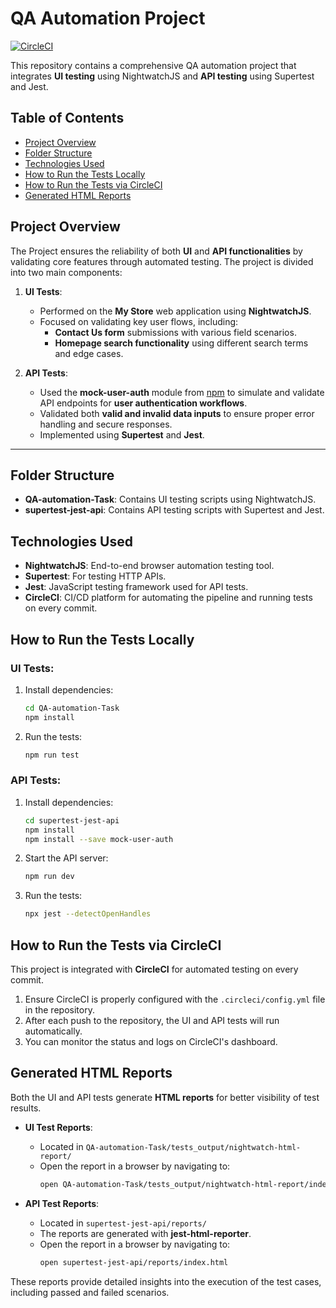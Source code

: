 # QA Automation Project
[![CircleCI](https://dl.circleci.com/status-badge/img/gh/srh-farghaly/QA-Automation-Project/tree/main.svg?style=svg)](https://dl.circleci.com/status-badge/redirect/gh/srh-farghaly/QA-Automation-Project/tree/main)


This repository contains a comprehensive QA automation project that integrates **UI testing** using NightwatchJS and **API testing** using Supertest and Jest. 

## Table of Contents
- [Project Overview](#project-overview)
- [Folder Structure](#folder-structure)
- [Technologies Used](#technologies-used)
- [How to Run the Tests Locally](#how-to-run-the-tests-locally)
- [How to Run the Tests via CircleCI](#how-to-run-the-tests-via-circleci)
- [Generated HTML Reports](#generated-html-reports)


## Project Overview

The Project ensures the reliability of both **UI** and **API functionalities** by validating core features through automated testing. The project is divided into two main components:

1. **UI Tests**:  
   - Performed on the **My Store** web application using **NightwatchJS**.  
   - Focused on validating key user flows, including:  
     - **Contact Us form** submissions with various field scenarios.  
     - **Homepage search functionality** using different search terms and edge cases.

2. **API Tests**:  
   - Used the **mock-user-auth** module from [npm](https://www.npmjs.com/package/mock-user-auth) to simulate and validate API endpoints for **user authentication workflows**.  
   - Validated both **valid and invalid data inputs** to ensure proper error handling and secure responses.  
   - Implemented using **Supertest** and **Jest**.

---


## Folder Structure

- **QA-automation-Task**: Contains UI testing scripts using NightwatchJS.
- **supertest-jest-api**: Contains API testing scripts with Supertest and Jest.

## Technologies Used

- **NightwatchJS**: End-to-end browser automation testing tool.
- **Supertest**: For testing HTTP APIs.
- **Jest**: JavaScript testing framework used for API tests.
- **CircleCI**: CI/CD platform for automating the pipeline and running tests on every commit.

## How to Run the Tests Locally

### UI Tests:
1. Install dependencies:
   ```bash
   cd QA-automation-Task
   npm install
   ```
2. Run the tests:
   ```bash
   npm run test
   ```

### API Tests:
1. Install dependencies:
   ```bash
   cd supertest-jest-api
   npm install
   npm install --save mock-user-auth
   ```
2. Start the API server:
   ```bash
   npm run dev
   ```
3. Run the tests:
   ```bash
   npx jest --detectOpenHandles
   ```

## How to Run the Tests via CircleCI

This project is integrated with **CircleCI** for automated testing on every commit.

1. Ensure CircleCI is properly configured with the `.circleci/config.yml` file in the repository.
2. After each push to the repository, the UI and API tests will run automatically.
3. You can monitor the status and logs on CircleCI's dashboard.

## Generated HTML Reports

Both the UI and API tests generate **HTML reports** for better visibility of test results.

- **UI Test Reports**: 
  - Located in `QA-automation-Task/tests_output/nightwatch-html-report/`
  - Open the report in a browser by navigating to:
    ```bash
    open QA-automation-Task/tests_output/nightwatch-html-report/index.html
    ```

- **API Test Reports**: 
  - Located in `supertest-jest-api/reports/`
  - The reports are generated with **jest-html-reporter**.
  - Open the report in a browser by navigating to:
    ```bash
    open supertest-jest-api/reports/index.html
    ```

These reports provide detailed insights into the execution of the test cases, including passed and failed scenarios.



